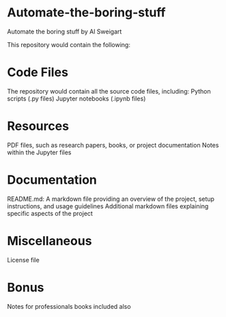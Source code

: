 # Automate-the-boring-stuff
Automate the boring stuff by Al Sweigart 

This repository would contain the following:

# Code Files

The repository would contain all the source code files, including:
Python scripts (.py files)
Jupyter notebooks (.ipynb files)

# Resources

PDF files, such as research papers, books, or project documentation
Notes within the Jupyter files

# Documentation
README.md: A markdown file providing an overview of the project, setup instructions, and usage guidelines
Additional markdown files explaining specific aspects of the project

# Miscellaneous
License file

# Bonus 
Notes for professionals books included also
